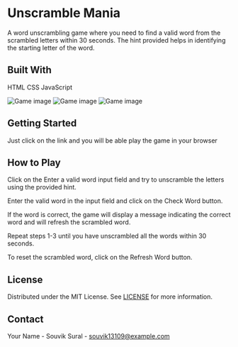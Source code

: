 # Unscramble Mania
A word unscrambling game where you need to find a valid word from the scrambled letters within 30 seconds. The hint provided helps in identifying the starting letter of the word.



## Built With
HTML
CSS
JavaScript

![Game image](<Screenshot 2023-12-14 174549.png>)
![Game image](<Screenshot 2023-12-14 174624.png>) 
![Game image](<Screenshot 2023-12-14 174604.png>)

## Getting Started
Just click on the link and you will be able play the game in your browser

## How to Play

Click on the Enter a valid word input field and try to unscramble the letters using the provided hint.

Enter the valid word in the input field and click on the Check Word button.

If the word is correct, the game will display a message indicating the correct word and will refresh the scrambled word.

Repeat steps 1-3 until you have unscrambled all the words within 30 seconds.

To reset the scrambled word, click on the Refresh Word button.



## License
Distributed under the MIT License. See [LICENSE](LICENSE) for more information.

## Contact
Your Name - Souvik Sural - souvik13109@example.com

